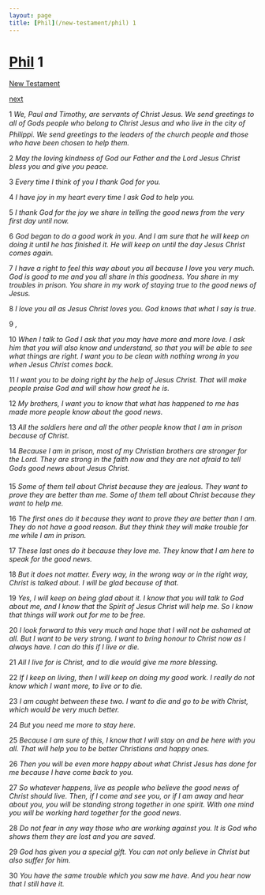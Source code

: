 ```yaml
---
layout: page
title: [Phil](/new-testament/phil) 1
---
```


# [Phil](/new-testament/phil) 1

[New Testament](/new-testament)


[next](/new-testament/phil/phil-2.html)

1 _We, Paul and Timothy, are servants of Christ Jesus. We send greetings to all of Gods people who belong to Christ Jesus and who live in the city of Philippi. We send greetings to the leaders of the church people and those who have been chosen to help them._

2 _May the loving kindness of God our Father and the Lord Jesus Christ bless you and give you peace._

3 _Every time I think of you I thank God for you._

4 _I have joy in my heart every time I ask God to help you._

5 _I thank God for the joy we share in telling the good news from the very first day until now._

6 _God began to do a good work in you. And I am sure that he will keep on doing it until he has finished it. He will keep on until the day Jesus Christ comes again._

7 _I have a right to feel this way about you all because I love you very much. God is good to me and you all share in this goodness. You share in my troubles in prison. You share in my work of staying true to the good news of Jesus._

8 _I love you all as Jesus Christ loves you. God knows that what I say is true._

9 _,_

10 _When I talk to God I ask that you may have more and more love. I ask him that you will also know and understand, so that you will be able to see what things are right. I want you to be clean with nothing wrong in you when Jesus Christ comes back._

11 _I want you to be doing right by the help of Jesus Christ. That will make people praise God and will show how great he is._

12 _My brothers, I want you to know that what has happened to me has made more people know about the good news._

13 _All the soldiers here and all the other people know that I am in prison because of Christ._

14 _Because I am in prison, most of my Christian brothers are stronger for the Lord. They are strong in the faith now and they are not afraid to tell Gods good news about Jesus Christ._

15 _Some of them tell about Christ because they are jealous. They want to prove they are better than me. Some of them tell about Christ because they want to help me._

16 _The first ones do it because they want to prove they are better than I am. They do not have a good reason. But they think they will make trouble for me while I am in prison._

17 _These last ones do it because they love me. They know that I am here to speak for the good news._

18 _But it does not matter. Every way, in the wrong way or in the right way, Christ is talked about. I will be glad because of that._

19 _Yes, I will keep on being glad about it. I know that you will talk to God about me, and I know that the Spirit of Jesus Christ will help me. So I know that things will work out for me to be free._

20 _I look forward to this very much and hope that I will not be ashamed at all. But I want to be very strong. I want to bring honour to Christ now as I always have. I can do this if I live or die._

21 _All I live for is Christ, and to die would give me more blessing._

22 _If I keep on living, then I will keep on doing my good work. I really do not know which I want more, to live or to die._

23 _I am caught between these two. I want to die and go to be with Christ, which would be very much better._

24 _But you need me more to stay here._

25 _Because I am sure of this, I know that I will stay on and be here with you all. That will help you to be better Christians and happy ones._

26 _Then you will be even more happy about what Christ Jesus has done for me because I have come back to you._

27 _So whatever happens, live as people who believe the good news of Christ should live.  Then, if I come and see you, or if I am away and hear about you, you will be standing strong together in one spirit. With one mind you will be working hard together for the good news._

28 _Do not fear in any way those who are working against you. It is God who shows them they are lost and you are saved._

29 _God has given you a special gift. You can not only believe in Christ but also suffer for him._

30 _You have the same trouble which you saw me have. And you hear now that I still have it._

